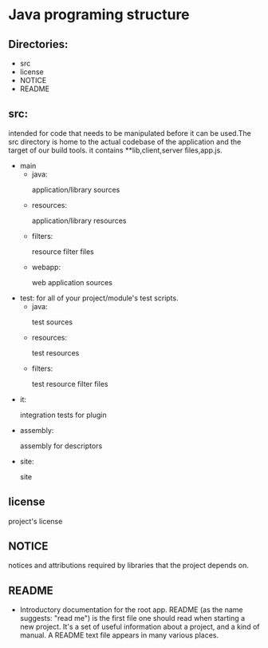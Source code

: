 # Java programing structure
## Directories:
<ul>
<li> src 
<li> license
<li> NOTICE 
<li> README</li>
</ul>

## src: 
intended for code that needs to be manipulated before it can be used.The src directory is home to the actual codebase of the application and the target of our build tools. it contains **lib,client,server files,app.js.
<ul>
<li> main
  
  <ul>
  <li> java:
   
   application/library sources
    
  <li> resources:
  
  application/library resources
  
  <li> filters:
  
  resource filter files
  
  <li> webapp:

  web application sources</li>
  </ul>
  
  
<li> test: for all of your project/module's test scripts.
  <ul>
  <li> java:
    
   test sources
   
  <li> resources:
  
  test resources
  
  <li> filters:
  
  test resource filter files</li>
  </ul>
<li> it:
  
  integration tests for plugin
  
<li> assembly:
  
 assembly for descriptors
 
<li> site:
  
site</li>
</ul>

## license

project's license

## NOTICE

notices and attributions required by libraries that the project depends on.
## README
<ul>
<li>Introductory documentation for the root app.
README (as the name suggests: "read me") is the first file one should read when starting a new project. It's a set of useful information about a project, and a kind of manual. A README text file appears in many various places.</li>
</ul>

  
  
